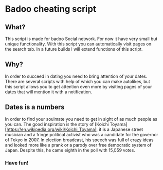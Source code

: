 # Badoo cheating script

## What?
This script is made for badoo Social network. 
For now it have very small but unique functionality. 
With this script you can automatically visit pages on the search tab.
In a future builds I will extend functions of this script.

## Why?
In order to succeed in dating you need to bring attention of your dates. 
There are several scripts with help of which you can make autolikes, but this script allows you to get attention even more by visiting pages of your dates that will mention it with a notification.

## Dates is a numbers
In order to find your soulmate you need to get in sight of as much people as you can.
The good inspiration is the story of [Koichi Toyama][https://en.wikipedia.org/wiki/Koichi_Toyama], it is a Japanese street musician and a fringe political activist who was a candidate for the governor of Tokyo in 2007. In election broadcast, his speech was full of crazy ideas and looked more like a prank or a parody over free democratic system of Japan.
Despite this, he came eighth in the poll with 15,059 votes.

### Have fun! 

